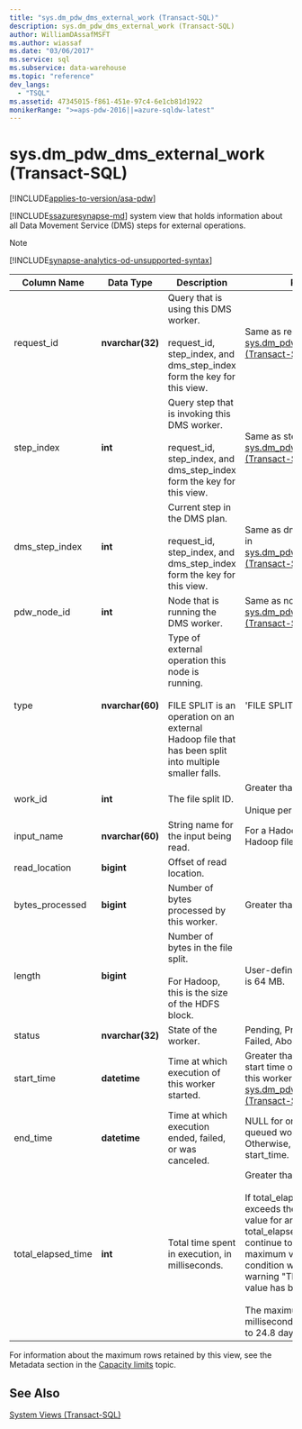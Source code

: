 ```yaml
---
title: "sys.dm_pdw_dms_external_work (Transact-SQL)"
description: sys.dm_pdw_dms_external_work (Transact-SQL)
author: WilliamDAssafMSFT
ms.author: wiassaf
ms.date: "03/06/2017"
ms.service: sql
ms.subservice: data-warehouse
ms.topic: "reference"
dev_langs:
  - "TSQL"
ms.assetid: 47345015-f861-451e-97c4-6e1cb81d1922
monikerRange: ">=aps-pdw-2016||=azure-sqldw-latest"
---
```

# sys.dm_pdw_dms_external_work (Transact-SQL)
[!INCLUDE[applies-to-version/asa-pdw](../../includes/applies-to-version/asa-pdw.md)]

  [!INCLUDE[ssazuresynapse-md](../../includes/ssazuresynapse-md.md)] system view that holds information about all Data Movement Service (DMS) steps for external operations.

> [!NOTE]
> [!INCLUDE[synapse-analytics-od-unsupported-syntax](../../includes/synapse-analytics-od-unsupported-syntax.md)]  
  
|Column Name|Data Type|Description|Range|  
|-----------------|---------------|-----------------|-----------|  
|request_id|**nvarchar(32)**|Query that is using this DMS worker.<br /><br /> request_id, step_index, and dms_step_index form the key for this view.|Same as request_id in [sys.dm_pdw_exec_requests &#40;Transact-SQL&#41;](../../relational-databases/system-dynamic-management-views/sys-dm-pdw-exec-requests-transact-sql.md).|  
|step_index|**int**|Query step that is invoking this DMS worker.<br /><br /> request_id, step_index, and dms_step_index form the key for this view.|Same as step_index in [sys.dm_pdw_request_steps &#40;Transact-SQL&#41;](../../relational-databases/system-dynamic-management-views/sys-dm-pdw-request-steps-transact-sql.md).|  
|dms_step_index|**int**|Current step in the DMS plan.<br /><br /> request_id, step_index, and dms_step_index form the key for this view.|Same as dms___step_index in [sys.dm_pdw_dms_workers &#40;Transact-SQL&#41;](../../relational-databases/system-dynamic-management-views/sys-dm-pdw-dms-workers-transact-sql.md).|  
|pdw_node_id|**int**|Node that is running the DMS worker.|Same as node_id in [sys.dm_pdw_nodes &#40;Transact-SQL&#41;](../../relational-databases/system-dynamic-management-views/sys-dm-pdw-nodes-transact-sql.md).|  
|type|**nvarchar(60)**|Type of external operation this node is running.<br /><br /> FILE SPLIT is an operation on an external Hadoop file that has been split into multiple smaller falls.|'FILE SPLIT'|  
|work_id|**int**|The file split ID.|Greater than or equal to 0.<br /><br /> Unique per Compute node.|  
|input_name|**nvarchar(60)**|String name for the input being read.|For a Hadoop file, this is the Hadoop file name.|  
|read_location|**bigint**|Offset of read location.||  
|bytes_processed|**bigint**|Number of bytes processed by this worker.|Greater than or equal to 0.|  
|length|**bigint**|Number of bytes in the file split.<br /><br /> For Hadoop, this is the size of the HDFS block.|User-defined. The default is 64 MB.|  
|status|**nvarchar(32)**|State of the worker.|Pending, Processing, Done, Failed, Aborted|  
|start_time|**datetime**|Time at which execution of this worker started.|Greater than or equal to start time of the query step this worker belongs to. See [sys.dm_pdw_request_steps &#40;Transact-SQL&#41;](../../relational-databases/system-dynamic-management-views/sys-dm-pdw-request-steps-transact-sql.md).|  
|end_time|**datetime**|Time at which execution ended, failed, or was canceled.|NULL for ongoing or queued workers. Otherwise, greater than start_time.|  
|total_elapsed_time|**int**|Total time spent in execution, in milliseconds.|Greater than or equal to 0.<br /><br /> If total_elapsed_time exceeds the maximum value for an integer, total_elapsed_time will continue to be the maximum value. This condition will generate the warning "The maximum value has been exceeded."<br /><br /> The maximum value in milliseconds is equivalent to 24.8 days.|  
  
 For information about the maximum rows retained by this view, see the Metadata section in the [Capacity limits](/azure/sql-data-warehouse/sql-data-warehouse-service-capacity-limits#metadata) topic.
  
## See Also  
 [System Views &#40;Transact-SQL&#41;](../../t-sql/language-reference.md)  
  
